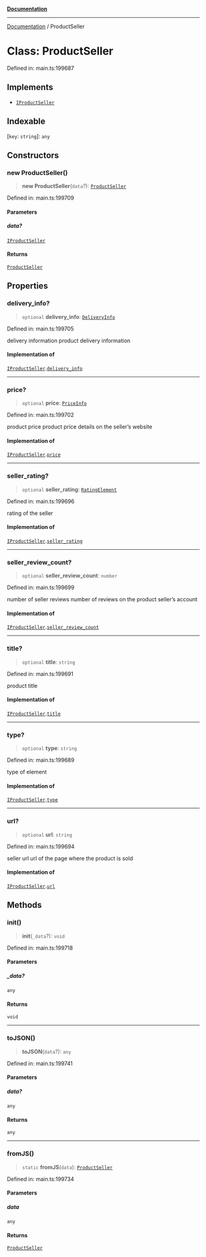 [**Documentation**](../README.md)

***

[Documentation](../README.md) / ProductSeller

# Class: ProductSeller

Defined in: main.ts:199687

## Implements

- [`IProductSeller`](../interfaces/IProductSeller.md)

## Indexable

\[`key`: `string`\]: `any`

## Constructors

### new ProductSeller()

> **new ProductSeller**(`data`?): [`ProductSeller`](ProductSeller.md)

Defined in: main.ts:199709

#### Parameters

##### data?

[`IProductSeller`](../interfaces/IProductSeller.md)

#### Returns

[`ProductSeller`](ProductSeller.md)

## Properties

### delivery\_info?

> `optional` **delivery\_info**: [`DeliveryInfo`](DeliveryInfo.md)

Defined in: main.ts:199705

delivery information
product delivery information

#### Implementation of

[`IProductSeller`](../interfaces/IProductSeller.md).[`delivery_info`](../interfaces/IProductSeller.md#delivery_info)

***

### price?

> `optional` **price**: [`PriceInfo`](PriceInfo.md)

Defined in: main.ts:199702

product price
product price details on the seller’s website

#### Implementation of

[`IProductSeller`](../interfaces/IProductSeller.md).[`price`](../interfaces/IProductSeller.md#price)

***

### seller\_rating?

> `optional` **seller\_rating**: [`RatingElement`](RatingElement.md)

Defined in: main.ts:199696

rating of the seller

#### Implementation of

[`IProductSeller`](../interfaces/IProductSeller.md).[`seller_rating`](../interfaces/IProductSeller.md#seller_rating)

***

### seller\_review\_count?

> `optional` **seller\_review\_count**: `number`

Defined in: main.ts:199699

number of seller reviews
number of reviews on the product seller’s account

#### Implementation of

[`IProductSeller`](../interfaces/IProductSeller.md).[`seller_review_count`](../interfaces/IProductSeller.md#seller_review_count)

***

### title?

> `optional` **title**: `string`

Defined in: main.ts:199691

product title

#### Implementation of

[`IProductSeller`](../interfaces/IProductSeller.md).[`title`](../interfaces/IProductSeller.md#title)

***

### type?

> `optional` **type**: `string`

Defined in: main.ts:199689

type of element

#### Implementation of

[`IProductSeller`](../interfaces/IProductSeller.md).[`type`](../interfaces/IProductSeller.md#type)

***

### url?

> `optional` **url**: `string`

Defined in: main.ts:199694

seller url
url of the page where the product is sold

#### Implementation of

[`IProductSeller`](../interfaces/IProductSeller.md).[`url`](../interfaces/IProductSeller.md#url)

## Methods

### init()

> **init**(`_data`?): `void`

Defined in: main.ts:199718

#### Parameters

##### \_data?

`any`

#### Returns

`void`

***

### toJSON()

> **toJSON**(`data`?): `any`

Defined in: main.ts:199741

#### Parameters

##### data?

`any`

#### Returns

`any`

***

### fromJS()

> `static` **fromJS**(`data`): [`ProductSeller`](ProductSeller.md)

Defined in: main.ts:199734

#### Parameters

##### data

`any`

#### Returns

[`ProductSeller`](ProductSeller.md)
